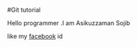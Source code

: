 #Git tutorial

Hello programmer .I am Asikuzzaman Sojib

like my [facebook](https://www.facebook.com/) id 